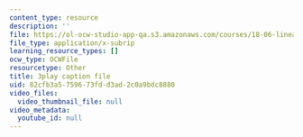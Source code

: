 ```yaml
---
content_type: resource
description: ''
file: https://ol-ocw-studio-app-qa.s3.amazonaws.com/courses/18-06-linear-algebra-spring-2010/82cfb3a5759673fdd3ad2c0a9bdc8880_lGGDIGizcQ0.srt
file_type: application/x-subrip
learning_resource_types: []
ocw_type: OCWFile
resourcetype: Other
title: 3play caption file
uid: 82cfb3a5-7596-73fd-d3ad-2c0a9bdc8880
video_files:
  video_thumbnail_file: null
video_metadata:
  youtube_id: null
---
```

